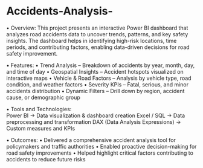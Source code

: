 # Accidents-Analysis-
•	Overview:
This project presents an interactive Power BI dashboard that analyzes road accidents data to uncover trends, patterns, and key safety insights.
The dashboard helps in identifying high-risk locations, time periods, and contributing factors, enabling data-driven decisions for road safety improvement.

•	Features:
•	Trend Analysis – Breakdown of accidents by year, month, day, and time of day
•	Geospatial Insights – Accident hotspots visualized on interactive maps
•	Vehicle & Road Factors – Analysis by vehicle type, road condition, and weather factors
•	Severity KPIs – Fatal, serious, and minor accidents distribution
•	Dynamic Filters – Drill down by region, accident cause, or demographic group

•	Tools and Technologies:         
  Power BI → Data visualization & dashboard creation
  Excel / SQL → Data preprocessing and transformation
  DAX (Data Analysis Expressions) → Custom measures and KPIs
  
•	Outcomes:
•	Delivered a comprehensive accident analysis tool for policymakers and traffic authorities
•	Enabled proactive decision-making for road safety improvements
•	Helped highlight critical factors contributing to accidents to reduce future risks
